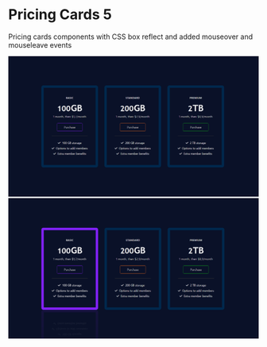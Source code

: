 # Pricing Cards 5

Pricing cards components with CSS box reflect and added mouseover and mouseleave events

![Component Completed](./img/desktop-view.png)
![Component Completed](./img/active-hover-card.png)